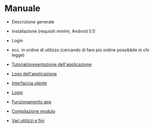 # Manuale

* Descrizione generale
* Installazione (requisiti minimi, Android 5.1)
* Login
* ecc. in ordine di utilizzo (cercando di fare più ordine possibbile in chi legge)

* [Tutorial/presentazione dell'applicazione](https://github.com/galessandroni/Automezzi/blob/de2a3fb3a7b8f7ce39db66c8461c1f19c2caa3c3/doc/handbook/manuale/Tutorial%20presentazione.md)
* [Logo dell'applicazione](https://github.com/galessandroni/Automezzi/blob/8de8f4ac619c51392b23389b503a0fde80f3b9fa/doc/handbook/manuale/Logo%20app.md) 
* [Interfaccia utente](https://github.com/galessandroni/Automezzi/blob/b735f74b99325f9e9314650ecf8f093d250a2572/doc/handbook/manuale/Interfaccia%20utente.md)
* [Login](https://github.com/galessandroni/Automezzi/blob/b735f74b99325f9e9314650ecf8f093d250a2572/doc/handbook/manuale/Login%2Clogout.md)
* [Funzionamento app](https://github.com/galessandroni/Automezzi/blob/b735f74b99325f9e9314650ecf8f093d250a2572/doc/handbook/manuale/Funzionamento%20app%20.md)
* [Compilazione modulo](https://github.com/galessandroni/Automezzi/blob/b735f74b99325f9e9314650ecf8f093d250a2572/doc/handbook/manuale/Compilazione%20modulo.md) 
* [Vari utilizzi e fini](https://github.com/galessandroni/Automezzi/blob/b735f74b99325f9e9314650ecf8f093d250a2572/doc/handbook/manuale/Vari%20utilizzi%20e%20fini.md)
